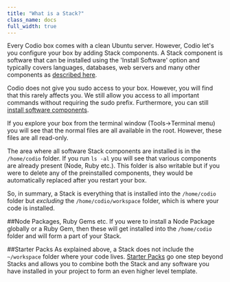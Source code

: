 ```yaml
---
title: "What is a Stack?"
class_name: docs
full_width: true
---
```


Every Codio box comes with a clean Ubuntu server. However, Codio let's you configure your box by adding Stack components. A Stack component is software that can be installed using the 'Install Software' option and typically covers languages, databases, web servers and many other components as [described here](/docs/boxes/installsw).

Codio does not give you sudo access to your box. However, you will find that this rarely affects you. We still allow you access to all important commands without requiring the sudo prefix. Furthermore, you can still [install software components](/docs/boxes/installsw).

If you explore your box from the terminal window (Tools->Terminal menu) you will see that the normal files are all available in the root. However, these files are all read-only. 

The area where all software Stack components are installed is in the `/home/codio` folder. If you run `ls -al` you will see that various components are already present (Node, Ruby etc.). This folder is also writable but if you were to delete any of the preinstalled components, they would be automatically replaced after you restart your box.

So, in summary, a Stack is everything that is installed into the `/home/codio` folder but *excluding* the `/home/codio/workspace` folder, which is where your code is installed.

##Node Packages, Ruby Gems etc.
If you were to install a Node Package globally or a Ruby Gem, then these will get installed into the `/home/codio` folder and will form a part of your Stack. 

##Starter Packs
As explained above, a Stack does not include the `~/workspace` folder where your code lives. [Starter Packs](/docs/dashboard/packs) go one step beyond Stacks and allows you to combine both the Stack and any software you have installed in your project to form an even higher level template. 



